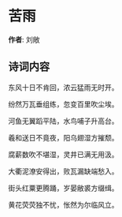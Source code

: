 # 苦雨

**作者**: 刘敞

## 诗词内容

东风十日不肯回，浓云猛雨无时开。

纷然万瓦垂组练，忽变百里吹尘埃。

河鱼无翼蹈平陆，水鸟哺子升高台。

羲和送日不竟夜，阳乌翅湿方摧颓。

腐薪数吹不堪湿，灵井已满无用汲。

大衢泥潦安得出，败瓦漏缺端愁入。

街头红粟更腾踊，岁晏敝裘方缀缉。

黄花荧荧独不忧，怅然为尔临风立。

